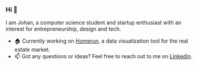 ### Hi 👋
I am Johan, a computer science student and startup enthusiast with an interest for entrepreneurship, design and tech.

- 🏠 Currently working on [Homerun](https://github.com/johan-akerman/homerun), a data visualization tool for the real estate market.
- 📫 Got any questions or ideas? Feel free to reach out to me on [LinkedIn](https://www.linkedin.com/in/johan-akerman/).
